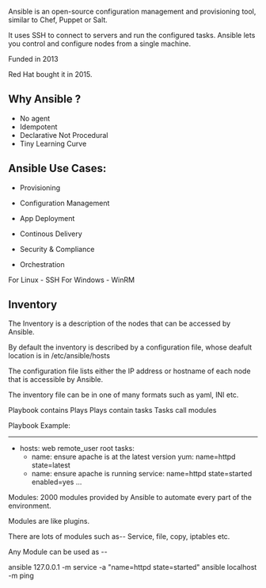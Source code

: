 Ansible is an open-source configuration management and provisioning tool, similar to Chef, Puppet or Salt.

It uses SSH to connect to servers and run the configured tasks. Ansible lets you control and configure nodes from a single machine.

Funded in 2013

Red Hat bought it in  2015.

## Why Ansible ?
- No agent
- Idempotent
- Declarative Not Procedural
- Tiny Learning Curve


## Ansible Use Cases:
- Provisioning
- Configuration Management

- App Deployment
- Continous Delivery
- Security & Compliance
- Orchestration





For Linux - SSH
For Windows - WinRM


## Inventory

The Inventory is a description of the nodes that can be accessed by Ansible.

By default the inventory is described by a configuration file, whose deafult location is in /etc/ansible/hosts

The configuration file lists either the IP address or hostname of each node that is accessible by Ansible.

The inventory file can be in one of many formats such as yaml, INI etc.


Playbook contains Plays
Plays contain tasks
Tasks call modules

Playbook Example:

---
- hosts: web
  remote_user root
  tasks:
    - name: ensure apache is at the latest version
      yum: name=httpd state=latest
    - name: ensure apache is running
      service: name=httpd state=started enabled=yes
...

Modules:
2000 modules provided by Ansible to automate every part of the environment.

Modules are like plugins.

There are lots of modules such as--
Service, file, copy, iptables etc.

Any Module can be used as --

ansible 127.0.0.1 -m service -a "name=httpd state=started"
ansible localhost -m ping







